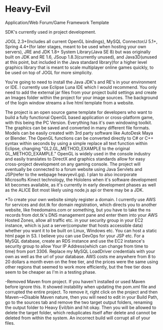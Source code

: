 # Heavy-Evil
Application/Web Forum/Game Framework Template


SDK's currently used in project development.

JOGL 2.3+(Includes all current OpenGL bindings),
MySQL Connector/J 5.1+,
Spring 4.4+(for later stages, meant to be used when hosting your own servers),
JRE and JDK 1.8+ System Library(Java SE 8) but was originally built on JDK and RE 1.6,
JSoup 1.8.3(currently unused), and Java3D(unused at this point, but included in the Java standard library)for a higher level graphics library that is meant to scale multiplayer online games quickly, to be used on top of JOGL for more simplicity.  


  You're going to need to install the Java JDK's and RE's in your environment or IDE. I currently use Eclipse Luna IDE which I would recommend. You only need to add the external jar files from your project build settings and create an Images folder within the project for your image sources. The background of the login window streams a live html template from a website.  

  The project is an open source game template for developers who want to build a fully functional OpenGL based application or cross-platform game, with this being the PC Version. Everything has it's own windowing toolkit. The graphics can be saved and converted in many different file formats. Models can be easily created with 3rd party software like AutoDesk Maya or Blender. The OpenGL functions can be converted directly to C# or C++ syntax within seconds by using a simple replace all text function within Eclipse, changing "GL2.GL_METHOD_EXAMPLE to the original GL_METHOD_EXAMPLE." OpenGL is widely used in the console industry and easily translates to DirectX and graphics standards allow for easy cross-project development on any gaming console. The project will eventually be connected to a forum website using Java Servlets and JSP(refer to the webpage heavyevil.gq). I plan to also incorporate Microsofts Kinect technology, the Hololens when it's software development kit becomes available, as it's currently in early development phases as well as the ALICE Bot most likely using node.js api or there may be a JDK. 
  
  *To create your own website simply register a domain. I currently use AWS for services and dot.tk for domain registration, which directs you to another website, like freedomains.com or something, but you have to take the ns records from dot.tk's DNS management pane and enter them into your AWS Hosted Zones, allow all traffic etc. in your security group in your EC2 instance, which is just a server(computer that hosts accessible data) whether you want it to be built on Linux, Windows etc. You can host a static html page in S3. I believe you can use DevOps for your JSP etc. For a MySQL database, create an RDS instance and use the EC2 instance's security group to allow Your IP Address(which can change from time to time) from port 3306. Replace my MySQL LoadDriver credentials with your own as well as the url of your database. AWS costs me anywhere from 8 to 20 dollars a month even on the free tier, and the prices were the same using other regions that seemed to work more efficiently, but the free tier does seem to be cheaper as I'm in a testing phase. 

  -Removed Maven from project. If you haven't installed or used Maven before ignore this. It showed instability when updating the pom.xml file and corrupted the entire project. To remove it, right click on the project and then Maven-->Disable Maven nature, then you will need to edit in your Build Path, go to the sources tab and remove the two target output folders, renaming the output folder to Heavy Evil/bin and hit okay. Then you will be allowed to delete the target folder, which reduplicates itself after delete and cannot be deleted from within the system. An incorrect build will corrupt all of your files. 
